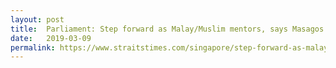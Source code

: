 ```yaml
---
layout: post
title:  Parliament: Step forward as Malay/Muslim mentors, says Masagos Zulkifli
date:   2019-03-09
permalink: https://www.straitstimes.com/singapore/step-forward-as-malaymuslim-mentors-masagos
---
```


